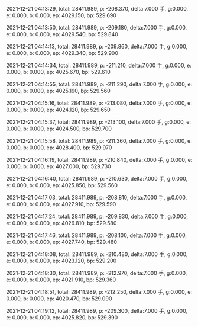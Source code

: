 2021-12-21 04:13:29, total: 28411.989, p: -208.370, delta:7.000 手, g:0.000, e: 0.000, b: 0.000, ep: 4029.150, bp: 529.690

2021-12-21 04:13:50, total: 28411.989, p: -209.180, delta:7.000 手, g:0.000, e: 0.000, b: 0.000, ep: 4029.540, bp: 529.840

2021-12-21 04:14:13, total: 28411.989, p: -209.860, delta:7.000 手, g:0.000, e: 0.000, b: 0.000, ep: 4029.340, bp: 529.900

2021-12-21 04:14:34, total: 28411.989, p: -211.210, delta:7.000 手, g:0.000, e: 0.000, b: 0.000, ep: 4025.670, bp: 529.610

2021-12-21 04:14:55, total: 28411.989, p: -211.290, delta:7.000 手, g:0.000, e: 0.000, b: 0.000, ep: 4025.190, bp: 529.560

2021-12-21 04:15:16, total: 28411.989, p: -213.080, delta:7.000 手, g:0.000, e: 0.000, b: 0.000, ep: 4024.120, bp: 529.650

2021-12-21 04:15:37, total: 28411.989, p: -213.100, delta:7.000 手, g:0.000, e: 0.000, b: 0.000, ep: 4024.500, bp: 529.700

2021-12-21 04:15:58, total: 28411.989, p: -211.360, delta:7.000 手, g:0.000, e: 0.000, b: 0.000, ep: 4028.400, bp: 529.970

2021-12-21 04:16:19, total: 28411.989, p: -210.840, delta:7.000 手, g:0.000, e: 0.000, b: 0.000, ep: 4027.000, bp: 529.730

2021-12-21 04:16:40, total: 28411.989, p: -210.630, delta:7.000 手, g:0.000, e: 0.000, b: 0.000, ep: 4025.850, bp: 529.560

2021-12-21 04:17:03, total: 28411.989, p: -208.810, delta:7.000 手, g:0.000, e: 0.000, b: 0.000, ep: 4027.910, bp: 529.590

2021-12-21 04:17:24, total: 28411.989, p: -209.830, delta:7.000 手, g:0.000, e: 0.000, b: 0.000, ep: 4026.810, bp: 529.580

2021-12-21 04:17:46, total: 28411.989, p: -208.100, delta:7.000 手, g:0.000, e: 0.000, b: 0.000, ep: 4027.740, bp: 529.480

2021-12-21 04:18:08, total: 28411.989, p: -210.480, delta:7.000 手, g:0.000, e: 0.000, b: 0.000, ep: 4023.120, bp: 529.200

2021-12-21 04:18:30, total: 28411.989, p: -212.970, delta:7.000 手, g:0.000, e: 0.000, b: 0.000, ep: 4021.910, bp: 529.360

2021-12-21 04:18:51, total: 28411.989, p: -212.250, delta:7.000 手, g:0.000, e: 0.000, b: 0.000, ep: 4020.470, bp: 529.090

2021-12-21 04:19:12, total: 28411.989, p: -209.300, delta:7.000 手, g:0.000, e: 0.000, b: 0.000, ep: 4025.820, bp: 529.390